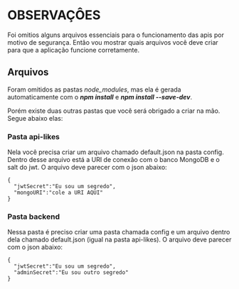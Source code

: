 # OBSERVAÇÔES

Foi omitios alguns arquivos essenciais para o funcionamento das apis por motivo de segurança. Então vou mostrar quais arquivos você deve criar para que a aplicação funcione corretamente.

## Arquivos
Foram omitidos as pastas *node_modules*, mas ela é gerada automaticamente com o ***npm install*** e ***npm install --save-dev***.

Porém existe duas outras pastas que você será obrigado a criar na mão. Segue abaixo elas:
### Pasta api-likes
Nela você precisa criar um arquivo chamado default.json na pasta config. Dentro desse arquivo está a URI de conexão com o banco MongoDB e o salt do jwt. O arquivo deve parecer com o json abaixo:

    {
      "jwtSecret":"Eu sou um segredo",
      "mongoURI":"cole a URI AQUI"
    }

### Pasta backend
Nessa pasta é preciso criar uma pasta chamada config e um arquivo dentro dela chamado default.json (igual na pasta api-likes). O arquivo deve parecer com o json abaixo:

    {
      "jwtSecret":"Eu sou um segredo",
      "adminSecret":"Eu sou outro segredo"
    }